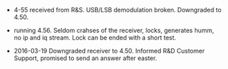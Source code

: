
* 4-55 received from R&S. USB/LSB demodulation broken. Downgraded to 4.50.
* running 4.56. Seldom crahses of the receiver, locks, generates humm, no ip and iq stream. Lock can be ended with a short test.

* 2016-03-19
    Downgraded receiver to 4.50.
    Informed R&D Customer Support, promised to send an answer after easter.


